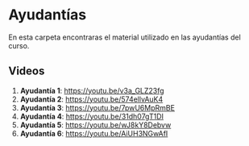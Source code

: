 
# Ayudantías

En esta carpeta encontraras el material utilizado en las ayudantías del curso.

## Videos

1. **Ayudantía 1**: https://youtu.be/v3a_GLZ23fg
2. **Ayudantía 2**: https://youtu.be/574ellvAuK4
3. **Ayudantía 3**: https://youtu.be/7pwU6MpRmBE
4. **Ayudantía 4**: https://youtu.be/31dh07gT1DI
5. **Ayudantía 5**: https://youtu.be/wJ8kY8Debvw
6. **Ayudantía 6**: https://youtu.be/AiUH3NGwAfI
